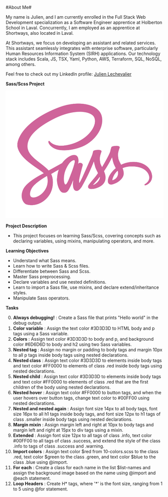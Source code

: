 #About Me#

My name is Julien, and I am currently enrolled in the Full Stack Web Development specialization as a Software Engineer apprentice at Holberton School in Laval. Concurrently, I am employed as an apprentice at Shortways, also located in Laval.

At Shortways, we focus on developing an assistant and related services. This assistant seamlessly integrates with enterprise software, particularly Human Resources Information System (SIRH) applications. Our technology stack includes Scala, JS, TSX, Yaml, Python, AWS, Terraform, SQL, NoSQL, among others.

Feel free to check out my LinkedIn profile: [Julien Lechevalier](https://www.linkedin.com/in/julien-lechevalier-12381a239/)

__**Sass/Scss Project**__

![cover](/sass_scss/img/9936ba361a3962278900.jpg)

**Project Description**

* This project focuses on learning Sass/Scss, covering concepts such as declaring variables, using mixins, manipulating operators, and more.

**Learning Objectives**

* Understand what Sass means.
* Learn how to write Sass & Scss files.
* Differentiate between Sass and Scss.
* Master Sass preprocessing.
* Declare variables and use nested definitions.
* Learn to import a Sass file, use mixins, and declare extend/inheritance styles.
* Manipulate Sass operators.

**Tasks**

0. **Always debugging!** : Create a Sass file that prints "Hello world" in the debug output.
1. **Color variable** : Assign the text color #3D3D3D to HTML body and p tags using a Sass variable.
2. **Colors** : Assign text color #3D3D3D to body and p, and background color #6D6D6D to body and h2 using two Sass variables.
3. **Nested tag** : Assign no margin or padding to body tags and margin 10px to all p tags inside body tags using nested declarations.
4. **Nested class** : Assign text color #3D3D3D to elements inside body tags and text color #FF0000 to elements of class .red inside body tags using nested declarations.
5. **Nested child** : Assign text color #3D3D3D to elements inside body tags and text color #FF0000 to elements of class .red that are the first children of the body using nested declarations.
6. **Nested hover** : Assign text color #FF0000 to button tags, and when the user hovers over button tags, change text color to #00FF00 using nested declarations.
7. **Nested and nested again** : Assign font size 14px to all body tags, font size 16px to all h1 tags inside body tags, and font size 12px to h1 tags of class .smaller inside body tags using nested declarations.
8. **Margin mixin** : Assign margin left and right at 10px to body tags and margin left and right at 15px to div tags using a mixin.
9. **Extended** : Assign font size 12px to all tags of class .info, text color #00FF00 to all tags of class .success, and extend the style of the class .info to tags of class .success and .warning.
10. **Import colors** : Assign text color $red from 10-colors.scss to the class .red, text color $green to the class .green, and text color $blue to the class .blue using @import.
11. **For each** : Create a class for each name in the list $list-names and assign the background image based on the name using @import and @each statement.
12. **Loop Headers** : Create H* tags, where '*' is the font size, ranging from 1 to 5 using @for statement.
